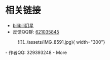 # 相关链接

- [bilibili幻星](https://play-live.bilibili.com/details/1661006726438)
- 反馈QQ群: [621035845](http://qm.qq.com/cgi-bin/qm/qr?_wv=1027&k=bB51bSs0toplLwa_yUNcuNuvLm51Ou5U&authKey=laT1nx8mliHrU15lM3JTxdvgXNA%2B%2B5OvN2%2BJuCAHWpqKzUVx41C8v1xIJx7j0x1D&noverify=0&group_code=621035845)
<figure markdown="span">
  ![](../assets/IMG_8591.jpg){ width="300"}
</figure>
- 作者QQ: 329393248
- More 